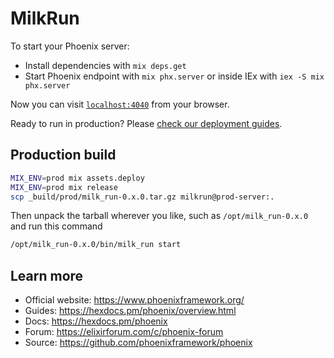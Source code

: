 # MilkRun

To start your Phoenix server:

  * Install dependencies with `mix deps.get`
  * Start Phoenix endpoint with `mix phx.server` or inside IEx with `iex -S mix phx.server`

Now you can visit [`localhost:4040`](http://localhost:4040) from your browser.

Ready to run in production? Please [check our deployment guides](https://hexdocs.pm/phoenix/deployment.html).

## Production build

```bash
MIX_ENV=prod mix assets.deploy
MIX_ENV=prod mix release
scp _build/prod/milk_run-0.x.0.tar.gz milkrun@prod-server:.
```

Then unpack the tarball wherever you like, such as `/opt/milk_run-0.x.0` and run this command

```bash
/opt/milk_run-0.x.0/bin/milk_run start
```

## Learn more

  * Official website: https://www.phoenixframework.org/
  * Guides: https://hexdocs.pm/phoenix/overview.html
  * Docs: https://hexdocs.pm/phoenix
  * Forum: https://elixirforum.com/c/phoenix-forum
  * Source: https://github.com/phoenixframework/phoenix
